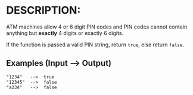 # DESCRIPTION:

ATM machines allow 4 or 6 digit PIN codes and PIN codes cannot contain anything but **exactly** 4 digits or exactly 6 digits.

If the function is passed a valid PIN string, return `true`, else return `false`.

## Examples (Input --> Output)

```
"1234"   -->  true
"12345"  -->  false
"a234"   -->  false
```
